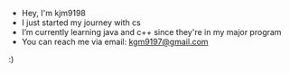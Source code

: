 - Hey, I'm kjm9198
- I just started my journey with cs
- I’m currently learning java and c++ since they're in my major program
- You can reach me via email: kgm9197@gmail.com

:)
